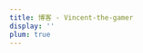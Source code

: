 ```yaml
---
title: 博客 - Vincent-the-gamer
display: ''
plum: true
---
```


<SubNav />

<ListPosts only-date type="blog" />
